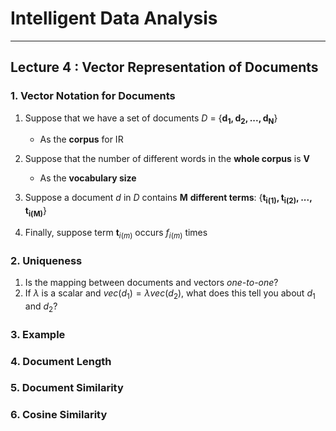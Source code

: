 # Intelligent Data Analysis

---

## Lecture 4 : Vector Representation of Documents



### 1. Vector Notation for Documents

1. Suppose that we have a set of documents $D$ = {$\mathbf {d_1, d_2, ..., d_N}$} 
   - As the **corpus** for IR

2. Suppose that the number of different words in the **whole corpus** is $\mathbf V$
   - As the **vocabulary size**

3. Suppose a document $d$ in $D$ contains $\mathbf M$ **different terms**: {$\mathbf {t_{i(1)}, t_{i(2)}, ..., t_{i(M)}}$}
4. Finally, suppose term $\mathbf t_{i(m)}$ occurs $f_{i(m)}$ times



### 2. Uniqueness

1. Is the mapping between documents and vectors *one-to-one*?
2. If $\lambda$ is a scalar and $vec(d_1) = \lambda vec(d_2)$, what does this tell you about $d_1$ and $d_2$?



### 3. Example



### 4. Document Length



### 5. Document Similarity



### 6. Cosine Similarity

